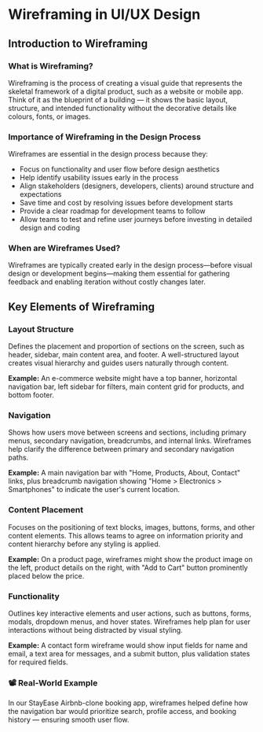 # Wireframing in UI/UX Design

## Introduction to Wireframing

### What is Wireframing?
Wireframing is the process of creating a visual guide that represents the skeletal framework of a digital product, such as a website or mobile app. Think of it as the blueprint of a building — it shows the basic layout, structure, and intended functionality without the decorative details like colours, fonts, or images.

### Importance of Wireframing in the Design Process
Wireframes are essential in the design process because they:
- Focus on functionality and user flow before design aesthetics
- Help identify usability issues early in the process
- Align stakeholders (designers, developers, clients) around structure and expectations
- Save time and cost by resolving issues before development starts
- Provide a clear roadmap for development teams to follow
- Allow teams to test and refine user journeys before investing in detailed design and coding

### When are Wireframes Used?
Wireframes are typically created early in the design process—before visual design or development begins—making them essential for gathering feedback and enabling iteration without costly changes later.


## Key Elements of Wireframing

### Layout Structure
Defines the placement and proportion of sections on the screen, such as header, sidebar, main content area, and footer. A well-structured layout creates visual hierarchy and guides users naturally through content.

**Example:** An e-commerce website might have a top banner, horizontal navigation bar, left sidebar for filters, main content grid for products, and bottom footer.

### Navigation
Shows how users move between screens and sections, including primary menus, secondary navigation, breadcrumbs, and internal links. Wireframes help clarify the difference between primary and secondary navigation paths.

**Example:** A main navigation bar with "Home, Products, About, Contact" links, plus breadcrumb navigation showing "Home > Electronics > Smartphones" to indicate the user's current location.

### Content Placement
Focuses on the positioning of text blocks, images, buttons, forms, and other content elements. This allows teams to agree on information priority and content hierarchy before any styling is applied.

**Example:** On a product page, wireframes might show the product image on the left, product details on the right, with "Add to Cart" button prominently placed below the price.

### Functionality
Outlines key interactive elements and user actions, such as buttons, forms, modals, dropdown menus, and hover states. Wireframes help plan for user interactions without being distracted by visual styling.

**Example:** A contact form wireframe would show input fields for name and email, a text area for messages, and a submit button, plus validation states for required fields.

### 📽 Real-World Example

In our StayEase Airbnb-clone booking app, wireframes helped define how the navigation bar would prioritize search, profile access, and booking history — ensuring smooth user flow.
